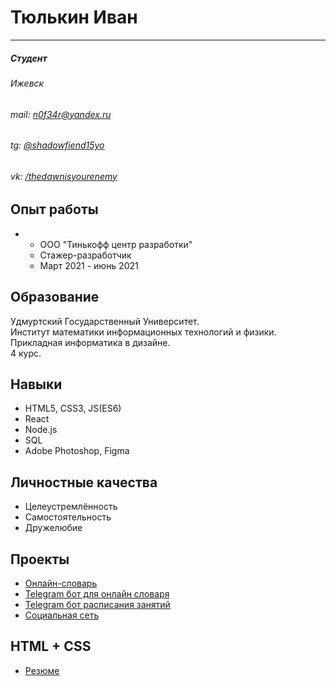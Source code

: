 # Тюлькин Иван  
***
##### Студент  
###### Ижевск  
###### mail: n0f34r@yandex.ru  
###### tg: [@shadowfiend15yo](https://t.me/shadowfiend15yo)
###### vk: [/thedawnisyourenemy](https://vk.com/thedawnisyourenemy)
## Опыт работы  
-  * ООО "Тинькофф центр разработки" 
   * Стажер-разработчик
   * Март 2021 - июнь 2021
## Образование  
Удмуртский Государственный Университет.  
Институт математики информационных технологий и физики.  
Прикладная информатика в дизайне.  
4 курс.  
## Навыки  
* HTML5, CSS3, JS(ES6)
* React
* Node.js
* SQL  
* Adobe Photoshop, Figma  
## Личностные качества  
* Целеустремлённость  
* Самостоятельность  
* Дружелюбие  
## Проекты  
* [Онлайн-словарь](https://github.com/shadowfiendinmyheart/dictionary-react-app)
* [Telegram бот для онлайн словаря](https://github.com/shadowfiendinmyheart/dictionary-bot)
* [Telegram бот расписания занятий](https://github.com/shadowfiendinmyheart/timetable-bot-telegram)  
* [Социальная сеть](https://github.com/Glovindan/web-course)  
## HTML + CSS
* [Резюме](https://shadowfiendinmyheart.github.io/cv/)
